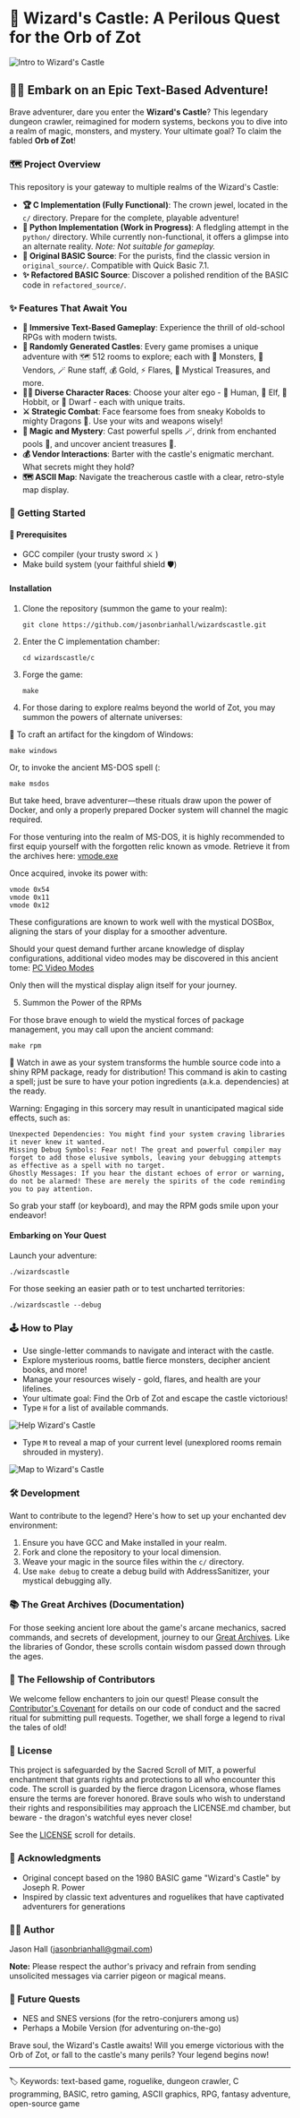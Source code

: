 # 🏰 Wizard's Castle: A Perilous Quest for the Orb of Zot

![Intro to Wizard's Castle](c/images/intro.png "Wizard's Castle Title")

## 🧙‍♂️ Embark on an Epic Text-Based Adventure!

Brave adventurer, dare you enter the **Wizard's Castle**? This legendary dungeon crawler, reimagined for modern systems, beckons you to dive into a realm of magic, monsters, and mystery. Your ultimate goal? To claim the fabled **Orb of Zot**!

### 🗺️ Project Overview

This repository is your gateway to multiple realms of the Wizard's Castle:

- **🏆 C Implementation (Fully Functional)**: The crown jewel, located in the `c/` directory. Prepare for the complete, playable adventure!
- **🐍 Python Implementation (Work in Progress)**: A fledgling attempt in the `python/` directory. While currently non-functional, it offers a glimpse into an alternate reality. *Note: Not suitable for gameplay.*
- **📜 Original BASIC Source**: For the purists, find the classic version in `original_source/`. Compatible with Quick Basic 7.1.
- **✨ Refactored BASIC Source**: Discover a polished rendition of the BASIC code in `refactored_source/`.

### ✨ Features That Await You

- **📖 Immersive Text-Based Gameplay**: Experience the thrill of old-school RPGs with modern twists.
- **🎲 Randomly Generated Castles**: Every game promises a unique adventure with 🗺️ 512 rooms to explore; each with 🐻 Monsters, 🧞 Vendors, 🪄 Rune staff, 💰 Gold, ⚡ Flares, 💎 Mystical Treasures, and more.
- **🧝‍♂️ Diverse Character Races**: Choose your alter ego - 👤 Human, 🧝 Elf, 🧑 Hobbit, or 🧔 Dwarf - each with unique traits.
- **⚔️ Strategic Combat**: Face fearsome foes from sneaky Kobolds to mighty Dragons 🐉. Use your wits and weapons wisely!
- **🔮 Magic and Mystery**: Cast powerful spells 🪄, drink from enchanted pools 🌊, and uncover ancient treasures 💎.
- **💰 Vendor Interactions**: Barter with the castle's enigmatic merchant. What secrets might they hold?
- **🗺️ ASCII Map**: Navigate the treacherous castle with a clear, retro-style map display.

### 🚀 Getting Started

#### 🔮 Prerequisites

- GCC compiler (your trusty sword ⚔️ )
- Make build system (your faithful shield 🛡️)

#### Installation

1. Clone the repository (summon the game to your realm):
   ```
   git clone https://github.com/jasonbrianhall/wizardscastle.git
   ```
2. Enter the C implementation chamber:
   ```
   cd wizardscastle/c
   ```
3. Forge the game:
   ```
   make
   ```
4. For those daring to explore realms beyond the world of Zot, you may summon the powers of alternate universes:

🧬 To craft an artifact for the kingdom of Windows:
   ``` 
   make windows 
   ```

Or, to invoke the ancient MS-DOS spell (:
   ``` 
   make msdos
   ```

But take heed, brave adventurer—these rituals draw upon the power of Docker, and only a properly prepared Docker system will channel the magic required.


For those venturing into the realm of MS-DOS, it is highly recommended to first equip yourself with the forgotten relic known as vmode. Retrieve it from the archives here: [vmode.exe](https://mendelson.org/wpdos/vmode.exe)

Once acquired, invoke its power with:

```
vmode 0x54
vmode 0x11
vmode 0x12
```

These configurations are known to work well with the mystical DOSBox, aligning the stars of your display for a smoother adventure.

Should your quest demand further arcane knowledge of display configurations, additional video modes may be discovered in this ancient tome: [PC Video Modes](https://cs.lmu.edu/~ray/notes/pcvideomodes/)

Only then will the mystical display align itself for your journey.

5. Summon the Power of the RPMs

For those brave enough to wield the mystical forces of package management, you may call upon the ancient command:

```
make rpm
```

🎁 Watch in awe as your system transforms the humble source code into a shiny RPM package, ready for distribution! This command is akin to casting a spell; just be sure to have your potion ingredients (a.k.a. dependencies) at the ready.

Warning: Engaging in this sorcery may result in unanticipated magical side effects, such as:

    Unexpected Dependencies: You might find your system craving libraries it never knew it wanted.
    Missing Debug Symbols: Fear not! The great and powerful compiler may forget to add those elusive symbols, leaving your debugging attempts as effective as a spell with no target.
    Ghostly Messages: If you hear the distant echoes of error or warning, do not be alarmed! These are merely the spirits of the code reminding you to pay attention.

So grab your staff (or keyboard), and may the RPM gods smile upon your endeavor!

#### Embarking on Your Quest

Launch your adventure:
```
./wizardscastle
```

For those seeking an easier path or to test uncharted territories:
```
./wizardscastle --debug
```

### 🕹️ How to Play

- Use single-letter commands to navigate and interact with the castle.
- Explore mysterious rooms, battle fierce monsters, decipher ancient books, and more!
- Manage your resources wisely - gold, flares, and health are your lifelines.
- Your ultimate goal: Find the Orb of Zot and escape the castle victorious!
- Type `H` for a list of available commands.

![Help Wizard's Castle](c/images/help.png "Wizard's Castle Help Snapshot")

- Type `M` to reveal a map of your current level (unexplored rooms remain shrouded in mystery).

![Map to Wizard's Castle](c/images/map.png "Wizard's Castle Map")

### 🛠️ Development

Want to contribute to the legend? Here's how to set up your enchanted dev environment:

1. Ensure you have GCC and Make installed in your realm.
2. Fork and clone the repository to your local dimension.
3. Weave your magic in the source files within the `c/` directory.
4. Use `make debug` to create a debug build with AddressSanitizer, your mystical debugging ally.

### 📚 The Great Archives (Documentation)

For those seeking ancient lore about the game's arcane mechanics, sacred commands, and secrets of development, journey to our [Great Archives](WIKI.md). Like the libraries of Gondor, these scrolls contain wisdom passed down through the ages.

### 🤝 The Fellowship of Contributors

We welcome fellow enchanters to join our quest! Please consult the [Contributor's Covenant](CONTRIBUTING.md) for details on our code of conduct and the sacred ritual for submitting pull requests. Together, we shall forge a legend to rival the tales of old!

### 📜 License

This project is safeguarded by the Sacred Scroll of MIT, a powerful enchantment that grants rights and protections to all who encounter this code. The scroll is guarded by the fierce dragon Licensora, whose flames ensure the terms are forever honored. Brave souls who wish to understand their rights and responsibilities may approach the LICENSE.md chamber, but beware - the dragon's watchful eyes never close!

See the [LICENSE](LICENSE.md) scroll for details.

### 🙏 Acknowledgments

- Original concept based on the 1980 BASIC game "Wizard's Castle" by Joseph R. Power
- Inspired by classic text adventures and roguelikes that have captivated adventurers for generations

### 🧙‍♂️ Author

Jason Hall (jasonbrianhall@gmail.com)

**Note:** Please respect the author's privacy and refrain from sending unsolicited messages via carrier pigeon or magical means.

### 🔮 Future Quests

- NES and SNES versions (for the retro-conjurers among us)
- Perhaps a Mobile Version (for adventuring on-the-go)

Brave soul, the Wizard's Castle awaits! Will you emerge victorious with the Orb of Zot, or fall to the castle's many perils? Your legend begins now!

---

🏷️ Keywords: text-based game, roguelike, dungeon crawler, C programming, BASIC, retro gaming, ASCII graphics, RPG, fantasy adventure, open-source game
